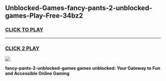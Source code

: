 
## Unblocked-Games-fancy-pants-2-unblocked-games-Play-Free-34bz2
<h3>
<a href="https://premium76.site?title=fancy-pants-2-unblocked-games&ref=22A">CLICK TO PLAY</a></h3>
<hr>

<h3>
<a href="https://premium76.site?title=fancy-pants-2-unblocked-games&ref=22A">CLICK 2 PLAY</a>
  
</h3>

<a href="https://premium76.site?title=fancy-pants-2-unblocked-games&ref=22A"><img src="https://clearcache.store/games.png"></a>


**fancy-pants-2-unblocked-games games unblocked: Your Gateway to Fun and Accessible Online Gaming**
